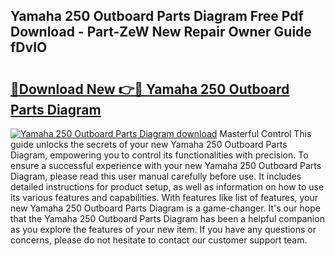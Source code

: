 ## Yamaha 250 Outboard Parts Diagram Free Pdf Download - Part-ZeW New Repair Owner Guide fDvIO

# <h2><a href="http://dfmo9co.blite.top/?on=Yamaha+250+Outboard+Parts+Diagram">🔗Download New 👉🔴 Yamaha 250 Outboard Parts Diagram</a></h2>

[![Yamaha 250 Outboard Parts Diagram download](https://i.imgur.com/lujVjoI.png)](http://dfmo9co.blite.top/?on=Yamaha+250+Outboard+Parts+Diagram)
Masterful Control This guide unlocks the secrets of your new Yamaha 250 Outboard Parts Diagram, empowering you to control its functionalities with precision. To ensure a successful experience with your new Yamaha 250 Outboard Parts Diagram, please read this user manual carefully before use. It includes detailed instructions for product setup, as well as information on how to use its various features and capabilities. With features like list of features, your new Yamaha 250 Outboard Parts Diagram is a game-changer. It's our hope that the Yamaha 250 Outboard Parts Diagram has been a helpful companion as you explore the features of your new item. If you have any questions or concerns, please do not hesitate to contact our customer support team.
